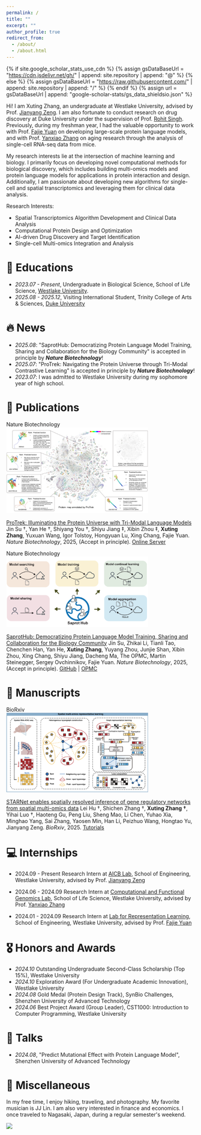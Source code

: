```yaml
---
permalink: /
title: ""
excerpt: ""
author_profile: true
redirect_from: 
  - /about/
  - /about.html
---
```


{% if site.google_scholar_stats_use_cdn %}
{% assign gsDataBaseUrl = "https://cdn.jsdelivr.net/gh/" | append: site.repository | append: "@" %}
{% else %}
{% assign gsDataBaseUrl = "https://raw.githubusercontent.com/" | append: site.repository | append: "/" %}
{% endif %}
{% assign url = gsDataBaseUrl | append: "google-scholar-stats/gs_data_shieldsio.json" %}

<span class='anchor' id='about-me'></span>

Hi! I am Xuting Zhang, an undergraduate at Westlake University, advised by Prof. [Jianyang Zeng](https://en.westlake.edu.cn/faculty/jianyang-zeng.html). I am also fortunate to conduct research on drug discovery at Duke University under the supervision of Prof. [Rohit Singh](https://biostat.duke.edu/profile/rohit-singh). Previously, during my freshman year, I had the valuable opportunity to work with Prof. [Fajie Yuan](https://fajieyuan.github.io/) on developing large-scale protein language models, and with Prof. [Yanxiao Zhang](https://scholar.google.com/citations?hl=zh-CN&user=YA5MtwsAAAAJ) on aging research through the analysis of single-cell RNA-seq data from mice.

My research interests lie at the intersection of machine learning and biology. I primarily focus on developing novel computational methods for biological discovery, which includes building multi-omics models and protein language models for applications in protein interaction and design. Additionally, I am passionate about developing new algorithms for single-cell and spatial transcriptomics and leveraging them for clinical data analysis.

Research Interests:
- Spatial Transcriptomics Algorithm Development and Clinical Data Analysis
- Computational Protein Design and Optimization
- AI-driven Drug Discovery and Target Identification
- Single-cell Multi-omics Integration and Analysis

# 📖 Educations
- *2023.07 - Present*, Undergraduate in Biological Science, School of Life Science, [Westlake University](https://www.westlake.edu.cn/). 
- *2025.08 - 2025.12*, Visiting International Student, Trinity College of Arts & Sciences, [Duke University](https://duke.edu/)


# 🔥 News
- *2025.08*: "SaprotHub: Democratizing Protein Language Model Training, Sharing and Collaboration for the Biology Community" is accepted in principle by ***Nature Biotechnology***!
- *2025.07*: "ProTrek: Navigating the Protein Universe through Tri-Modal Contrastive Learning" is accepted in principle by ***Nature Biotechnology***!
- *2023.07*: I was admitted to Westlake University during my sophomore year of high school.

# 📝 Publications

<div class='paper-box'><div class='paper-box-image'><div><div class="badge">Nature Biotechnology</div><img src='images/protrek.png' alt="sym" width="75%"></div></div>
<div class='paper-box-text' markdown="1">

[ProTrek: Illuminating the Protein Universe with Tri-Modal Language Models](https://www.biorxiv.org/content/10.1101/2024.05.30.596740v2.abstract)
Jin Su †, Yan He †, Shiyang You †, Shiyu Jiang ‡, Xibin Zhou ‡, **Xuting Zhang**, Yuxuan Wang, Igor Tolstoy, Hongyuan Lu, Xing Chang, Fajie Yuan. *Nature Biotechnology*, 2025, (Accept in principle).
[Online Server](http://search-protrek.com/)
</div>
</div>


<div class='paper-box'><div class='paper-box-image'><div><div class="badge">Nature Biotechnology</div><img src='images/saprothub.png' alt="sym" width="75%"></div></div>
<div class='paper-box-text' markdown="1">

[SaprotHub: Democratizing Protein Language Model Training, Sharing and Collaboration for the Biology Community](https://www.biorxiv.org/content/10.1101/2024.05.24.595648v5.abstract)
Jin Su, Zhikai Li, Tianli Tao, Chenchen Han, Yan He, **Xuting Zhang**, Yuyang Zhou, Junjie Shan, Xibin Zhou, Xing Chang, Shiyu Jiang, Dacheng Ma, The OPMC, Martin Steinegger, Sergey Ovchinnikov, Fajie Yuan. *Nature Biotechnology*, 2025, (Accept in principle).
[GitHub](https://github.com/westlake-repl/SaprotHub?tab=readme-ov-file) | [OPMC](https://theopmc.github.io/)
</div>
</div>

# 📝 Manuscripts

<div class='paper-box'><div class='paper-box-image'><div><div class="badge">BioRxiv</div><img src='images/starnet.png' alt="sym" width="75%"></div></div>
<div class='paper-box-text' markdown="1">

[STARNet enables spatially resolved inference of gene regulatory networks from spatial multi-omics data](https://www.biorxiv.org/content/10.1101/2025.08.21.671434v1)
Lei Hu †, Shichen Zhang †, **Xuting Zhang †**, Yihai Luo †, Haoteng Gu, Peng Liu, Sheng Mao, Li Chen, Yuhao Xia, Minghao Yang, Sai Zhang, Yaosen Min, Han Li, Peizhuo Wang, Hongtao Yu, Jianyang Zeng. *BioRxiv*, 2025.
[Tutorials](https://starnet-tutorials.readthedocs.io/en/latest/)
</div>
</div>


# 💻 Internships

* 2024.09 - Present Research Intern at [AICB Lab](https://aicb.lab.westlake.edu.cn/), School of Engineering, Westlake University, advised by Prof. [Jianyang Zeng](https://en.westlake.edu.cn/faculty/jianyang-zeng.html)

* 2024.06 - 2024.09 Research Intern at [Computational and Functional Genomics Lab](https://zhangyxlab.github.io/), School of Life Science, Westlake University, advised by Prof. [Yanxiao Zhang](https://scholar.google.com/citations?hl=zh-CN&user=YA5MtwsAAAAJ)

* 2024.01 - 2024.09 Research Intern at [Lab for Representation Learning](https://github.com/westlake-repl/), School of Engineering, Westlake University, advised by Prof. [Fajie Yuan](https://fajieyuan.github.io/)

# 🎖 Honors and Awards

- *2024.10* Outstanding Undergraduate Second-Class Scholarship (Top 15%), Westlake University
- *2024.10* Exploration Award (For Undergraduate Academic Innovation), Westlake University
- *2024.08* Gold Medal (Protein Design Track), SynBio Challenges, Shenzhen University of Advanced Technology
- *2024.06* Best Project Award (Group Leader), CST1000: Introduction to Computer Programming, Westlake University


# 💬 Talks
- *2024.08*, "Predict Mutational Effect with Protein Language Model", Shenzhen University of Advanced Technology

# 🏃 Miscellaneous

In my free time, I enjoy hiking, traveling, and photography. My favorite musician is JJ Lin. I am also very interested in finance and economics. I once traveled to Nagasaki, Japan, during a regular semester's weekend.

<body>
  <a href='https://clustrmaps.com/site/1c33m'  title='Visit tracker'><img src='//clustrmaps.com/map_v2.png?cl=ffffff&w=a&t=m&d=7RSSSMRmjPsqVEJE79rq-tokpPhBdVqgVR2gtcT77aQ'/></a>
</body>
